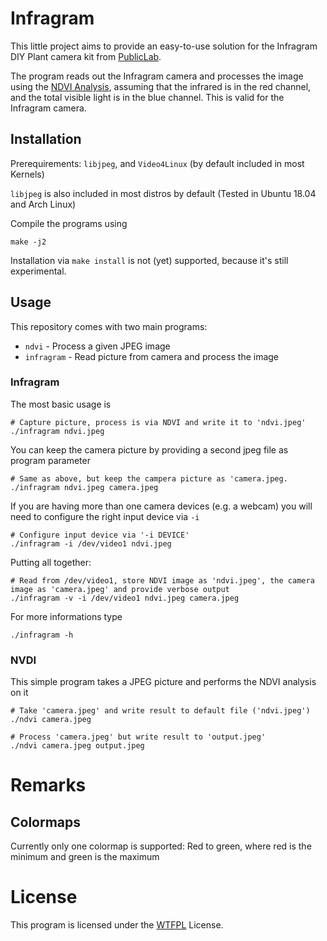 # Infragram

This little project aims to provide an easy-to-use solution for the Infragram DIY Plant camera kit from [PublicLab](https://publiclab.org/).

The program reads out the Infragram camera and processes the image using the [NDVI Analysis](https://publiclab.org/wiki/ndvi), assuming that the infrared is in the red channel, and the total visible light is in the blue channel.
This is valid for the Infragram camera.

## Installation

Prerequirements: `libjpeg`, and `Video4Linux` (by default included in most Kernels)

`libjpeg` is also included in most distros by default (Tested in Ubuntu 18.04 and Arch Linux)

Compile the programs using

    make -j2

Installation via `make install` is not (yet) supported, because it's still experimental.


## Usage

This repository comes with two main programs:

* `ndvi` - Process a given JPEG image
* `infragram` - Read picture from camera and process the image

### Infragram

The most basic usage is

    # Capture picture, process is via NDVI and write it to 'ndvi.jpeg'
    ./infragram ndvi.jpeg

You can keep the camera picture by providing a second jpeg file as program parameter

    # Same as above, but keep the campera picture as 'camera.jpeg.
    ./infragram ndvi.jpeg camera.jpeg

If you are having more than one camera devices (e.g. a webcam) you will need to configure the right input device via `-i`

    # Configure input device via '-i DEVICE'
    ./infragram -i /dev/video1 ndvi.jpeg

Putting all together:

    # Read from /dev/video1, store NDVI image as 'ndvi.jpeg', the camera image as 'camera.jpeg' and provide verbose output
    ./infragram -v -i /dev/video1 ndvi.jpeg camera.jpeg

For more informations type

    ./infragram -h

### NVDI

This simple program takes a JPEG picture and performs the NDVI analysis on it

    # Take 'camera.jpeg' and write result to default file ('ndvi.jpeg')
    ./ndvi camera.jpeg
    
    # Process 'camera.jpeg' but write result to 'output.jpeg'
    ./ndvi camera.jpeg output.jpeg


# Remarks

## Colormaps 

Currently only one colormap is supported: Red to green, where red is the minimum and green is the maximum


# License

This program is licensed under the [WTFPL](http://www.wtfpl.net/) License.
